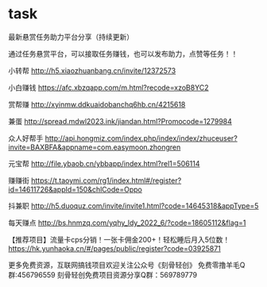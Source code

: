# task
最新悬赏任务助力平台分享（持续更新）

通过任务悬赏平台，可以接取任务赚钱，也可以发布助力，点赞等任务！！

小转帮  http://h5.xiaozhuanbang.cn/invite/12372573

小白赚钱  https://afc.xbzqapp.com/m.html?recode=xzoB8YC2

赏帮赚  http://xyinmw.ddkuaidobanchq6hb.cn/4215618

兼蛋 http://spread.mdwl2023.ink/jiandan.html?Promocode=1279984

众人好帮手 http://api.hongmiz.com/index.php/index/index/zhuceuser?invite=BAXBFA&appname=com.easymoon.zhongren

元宝帮 http://file.ybaob.cn/ybbapp/index.html?rel1=506114

赚赚街 https://t.taoymi.com/rg1/index.html#/register?id=14611726&appId=150&chlCode=Oppo

抖兼职 http://h5.duoquz.com/invite/invite1.html?code=14645318&appType=5

每天赚点 http://bs.hnmzq.com/yqhy_ldy_2022_6/?code=18605112&flag=1


【推荐项目】流量卡cps分销！一张卡佣金200+！轻松睡后月入5位数！
https://hk.yunhaoka.cn/#/pages/public/register?code=03925871

更多免费资源，互联网搞钱项目欢迎关注公众号《刻骨轻创》
免费零撸羊毛Q群:456796559
刻骨轻创免费项目资源分享Q群：569789779


